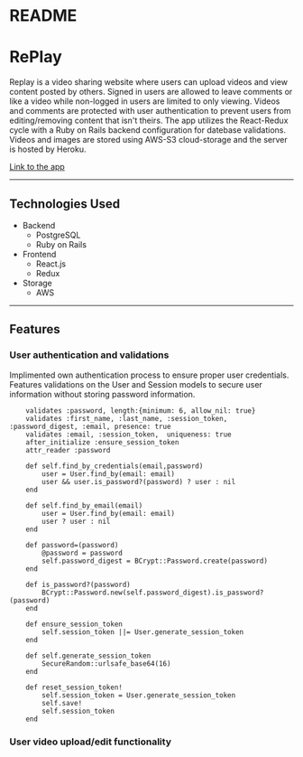 # README
RePlay
======

Replay is a video sharing website where users can upload videos and view content posted by others. Signed in users are allowed to leave comments or like a video while non-logged in users are limited to only viewing. Videos and comments are protected with user authentication to prevent users from editing/removing content that isn't theirs. The app utilizes the React-Redux cycle with a Ruby on Rails backend configuration for datebase validations. Videos and images are stored using AWS-S3 cloud-storage and the server is hosted by Heroku.


[Link to the app](https://replay-videos.herokuapp.com/#/)



***
Technologies Used
-----------------

* Backend
    - PostgreSQL
    - Ruby on Rails
* Frontend
    - React.js
    - Redux
* Storage 
    - AWS


***
Features
--------

### User authentication and validations
Implimented own authentication process to ensure proper user credentials. Features validations on the User and Session models to secure user information without storing password information.


```
    validates :password, length:{minimum: 6, allow_nil: true}
    validates :first_name, :last_name, :session_token, :password_digest, :email, presence: true
    validates :email, :session_token,  uniqueness: true
    after_initialize :ensure_session_token
    attr_reader :password

    def self.find_by_credentials(email,password)
        user = User.find_by(email: email)
        user && user.is_password?(password) ? user : nil
    end

    def self.find_by_email(email)
        user = User.find_by(email: email)
        user ? user : nil
    end

    def password=(password)
        @password = password
        self.password_digest = BCrypt::Password.create(password)
    end

    def is_password?(password)
        BCrypt::Password.new(self.password_digest).is_password?(password)
    end

    def ensure_session_token
        self.session_token ||= User.generate_session_token
    end

    def self.generate_session_token
        SecureRandom::urlsafe_base64(16)
    end

    def reset_session_token!
        self.session_token = User.generate_session_token
        self.save!
        self.session_token
    end

```

### User video upload/edit functionality


